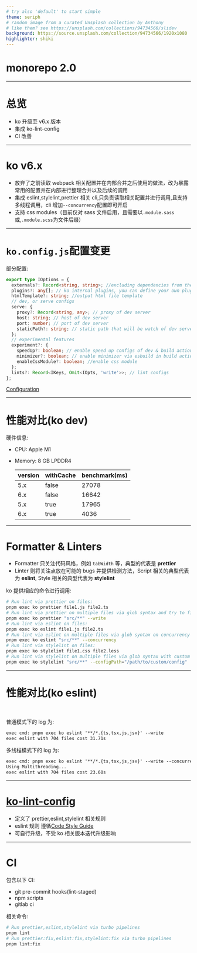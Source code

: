 ```yaml
---
# try also 'default' to start simple
theme: seriph
# random image from a curated Unsplash collection by Anthony
# like them? see https://unsplash.com/collections/94734566/slidev
background: https://source.unsplash.com/collection/94734566/1920x1080
highlighter: shiki
---
```


# monorepo 2.0

---

# 总览

- ko 升级至 v6.x 版本
- 集成 ko-lint-config
- CI 改善

---

# ko v6.x

- 放弃了之前读取 webpack 相关配置并在内部合并之后使用的做法，改为暴露常用的配置并在内部进行整理合并以及后续的调用
- 集成 eslint,stylelint,prettier 相关 cli,只负责读取相关配置并进行调用,且支持多线程调用，cli 增加`--concurrency`配置即可开启
- 支持 css modules（目前仅对 sass 文件启用，且需要以`.module.sass`或,`.module.scss`为文件后缀）

---

# `ko.config.js`配置变更

部分配置:

```ts
export type IOptions = {
  externals?: Record<string, string>; //excluding dependencies from the output bundles
  plugins?: any[]; // ko internal plugins, you can define your own plugin of ko.
  htmlTemplate?: string; //output html file template
  // dev, or serve configs
  serve: {
    proxy?: Record<string, any>; // proxy of dev server
    host: string; // host of dev server
    port: number; // port of dev server
    staticPath?: string; // static path that will be watch of dev server
  };
  // experimental features
  experiment?: {
    speedUp?: boolean; // enable speed up configs of dev & build actions
    minimizer?: boolean; // enable minimizer via esbuild in build action
    enableCssModule?: boolean; //enable css module
  };
  lints?: Record<IKeys, Omit<IOpts, 'write'>>; // lint configs
};
```

[Configuration](https://dtstack.github.io/ko/docs/current/configuration)

---

# 性能对比(ko dev)

硬件信息:

- CPU: Apple M1
- Memory: 8 GB LPDDR4

  | version | withCache | benchmark(ms) |
  | ------- | --------- | ------------- |
  | 5.x     | false     | 27078         |
  | 6.x     | false     | 16642         |
  | 5.x     | true      | 17965         |
  | 6.x     | true      | 4036          |

---

# Formatter & Linters

- Formatter 只关注代码风格，例如 `tabWidth` 等，典型的代表是 **prettier**
- Linter 则将关注点放在可能的 bugs 并提供检测方法，Script 相关的典型代表为 **eslint**, Style 相关的典型代表为 **stylelint**

ko 提供相应的命令进行调用:

```bash
# Run lint via prettier on files:
pnpm exec ko prettier file1.js file2.ts
# Run lint via prettier on multiple files via glob syntax and try to fix problems
pnpm exec ko prettier "src/**" --write
# Run lint via eslint on files:
pnpm exec ko eslint file1.js file2.ts
# Run lint via eslint on multiple files via glob syntax on concurrency mode
pnpm exec ko eslint "src/**" --concurrency
# Run lint via stylelint on files:
pnpm exec ko stylelint file1.css file2.less
# Run lint via stylelint on multiple files via glob syntax with custom config
pnpm exec ko stylelint "src/**" --configPath="/path/to/custom/config"
```

---

# 性能对比(ko eslint)

<br />

普通模式下的 log 为:

```txt
exec cmd: pnpm exec ko eslint '**/*.{ts,tsx,js,jsx}' --write
exec eslint with 704 files cost 31.71s
```

多线程模式下的 log 为:

```txt
exec cmd: pnpm exec ko eslint '**/*.{ts,tsx,js,jsx}' --write --concurrency
Using Multithreading...
exec eslint with 704 files cost 23.60s
```

---

# [ko-lint-config](https://github.com/DTStack/ko/tree/master/packages/ko-lint-config)

- 定义了 prettier,eslint,stylelint 相关规则
- eslint 规则 遵循[Code Style Guide](https://github.com/DTStack/Code-Style-Guide)
- 可自行升级，不受 ko 相关版本迭代升级影响

---

# CI

包含以下 CI:

- git pre-commit hooks(lint-staged)
- npm scripts
- gitlab ci

相关命令:

```bash
# Run prettier,eslint,stylelint via turbo pipelines
pnpm lint
# Run prettier:fix,eslint:fix,stylelint:fix via turbo pipelines
pnpm lint:fix
```
